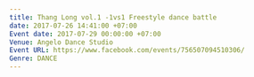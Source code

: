```yaml
---
title: Thang Long vol.1 -1vs1 Freestyle dance battle
date: 2017-07-26 14:41:00 +07:00
Event date: 2017-07-29 00:00:00 +07:00
Venue: Angelo Dance Studio
Event URL: https://www.facebook.com/events/756507094510306/
Genre: DANCE
---
```


